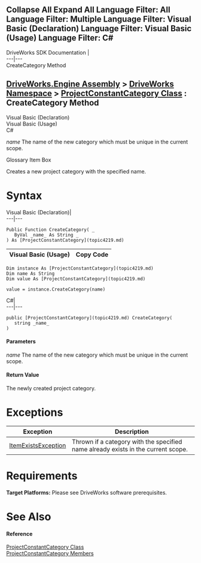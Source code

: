 Collapse All Expand All Language Filter: All  Language Filter: Multiple  Language Filter: Visual Basic (Declaration) Language Filter: Visual Basic (Usage) Language Filter: C#  
---  
DriveWorks SDK Documentation  |   
---|---  
CreateCategory Method   
  
[DriveWorks.Engine Assembly](topic2156.md) > [DriveWorks Namespace](topic2159.md) > [ProjectConstantCategory Class](topic4219.md) : CreateCategory Method  
---  
  
Visual Basic (Declaration)    
Visual Basic (Usage)    
C# 

_name_
    The name of the new category which must be unique in the current scope.

Glossary Item Box

Creates a new project category with the specified name. 

# Syntax

Visual Basic (Declaration)|   
---|---  
      
    
    Public Function CreateCategory( _
       ByVal _name_ As String _
    ) As [ProjectConstantCategory](topic4219.md)  
  
Visual Basic (Usage)| Copy Code  
---|---  
      
    
    Dim instance As [ProjectConstantCategory](topic4219.md)
    Dim name As String
    Dim value As [ProjectConstantCategory](topic4219.md)
     
    value = instance.CreateCategory(name)  
  
C#|   
---|---  
      
    
    public [ProjectConstantCategory](topic4219.md) CreateCategory( 
       string _name_
    )  
  
#### Parameters

 _name_
    The name of the new category which must be unique in the current scope.

#### Return Value

The newly created project category.

# Exceptions

Exception| Description  
---|---  
[ItemExistsException](topic3561.md)| Thrown if a category with the specified name already exists in the current scope.  
  
# Requirements

**Target Platforms:** Please see DriveWorks software prerequisites.

# See Also

#### Reference

[ProjectConstantCategory Class](topic4219.md)   
[ProjectConstantCategory Members](topic4220.md)


